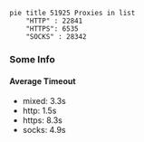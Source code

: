 
```mermaid
pie title 51925 Proxies in list
    "HTTP" : 22841
    "HTTPS": 6535
    "SOCKS" : 28342
```

### Some Info
#### Average Timeout

- mixed: 3.3s
- http: 1.5s
- https: 8.3s
- socks: 4.9s
